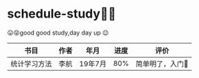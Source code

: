 # schedule-study🤖👾 
😛😝good good study,day day up 😉

书目 |作者 | 年月 | 进度 | 评价
:-: | :-: | :-: | :-: | :-:
统计学习方法 | 李航 | 19年7月 | 80% | 简单明了，入门🎈| 

